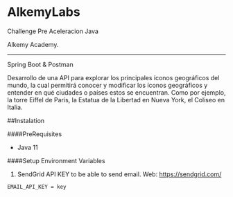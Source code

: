 # AlkemyLabs
Challenge Pre Aceleracion Java

Alkemy Academy.
***
Spring Boot & Postman

Desarrollo de una API para explorar los principales íconos geográficos del mundo, la cual permitirá
conocer y modificar los íconos geográficos y entender en qué ciudades o países estos se encuentran.
Como por ejemplo, la torre Eiffel de París, la Estatua de la Libertad en Nueva York, el Coliseo en Italia.

##Instalation

####PreRequisites
* Java 11

####Setup Environment Variables
1. SendGrid API KEY to be able to send email. Web: https://sendgrid.com/

```EMAIL_API_KEY = key```